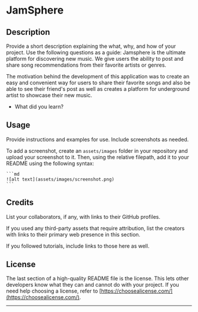 # JamSphere

## Description

Provide a short description explaining the what, why, and how of your project. Use the following questions as a guide:
Jamsphere is the ultimate platform for discovering new music. We give users the ability to post and share song recommendations from their favorite artists or genres.

The motivation behind the development of this application was to create an easy and convenient way for users to share their favorite songs and also be able to see their friend's post as well as creates a platform for underground artist to showcase their new music.




- What did you learn?


## Usage

Provide instructions and examples for use. Include screenshots as needed.

To add a screenshot, create an `assets/images` folder in your repository and upload your screenshot to it. Then, using the relative filepath, add it to your README using the following syntax:

    ```md
    ![alt text](assets/images/screenshot.png)
    ```

## Credits

List your collaborators, if any, with links to their GitHub profiles.

If you used any third-party assets that require attribution, list the creators with links to their primary web presence in this section.

If you followed tutorials, include links to those here as well.

## License

The last section of a high-quality README file is the license. This lets other developers know what they can and cannot do with your project. If you need help choosing a license, refer to [https://choosealicense.com/](https://choosealicense.com/).

---

